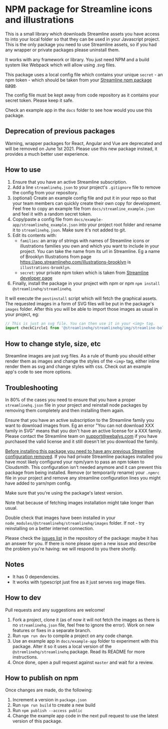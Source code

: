 # NPM package for Streamline icons and illustrations
This is a small library which downloads Streamline assets you have access to into your local folder so that they can be used in your Javascript project. This is the only package you need to use Streamline assets, so if you had any wrapper or private packages please uninstall them.

It works with any framework or library. You just need NPM and a build system like Webpack which will allow using .svg files.

This package uses a local config file which contains your unique `secret` - an npm token - which should be taken from your [Streamline npm package page](https://app.streamlinehq.com/profile/developer).

The config file must be kept away from code repository as it contains your secret token. Please keep it safe.

Check an example app in the `docs` folder to see how would you use this package.

## Deprecation of previous packages
Warning, wrapper packages for React, Angular and Vue are deprecated and will be removed on June 1st 2021. Please use this new package instead, it provides a much better user experience.

## How to use
1. Ensure that you have an active Streamline subscription.
2. Add a line `streamlinehq.json` to your project's `.gitignore` file to remove the config from your repository.
3. (optional) Create an example config file and put it in your repo so that your team members can quickly create their own copy for development. Feel free to copy an example file from `docs/streamline_example.json` and feel it with a random secret token. 
4. Copy/paste a config file from `docs/example-app/streamlinehq_example.json` into your project root folder and rename it to `streamlinehq.json`. Make sure it's not added to git.
5. Edit its contents with:   
    - `families`: an array of strings with names of Streamline icons or illustrations families you own and which you want to include in your project. You can take the name from its url in Streamline. Eg a name of Brooklyn Illustrations from page https://app.streamlinehq.com/illustrations-brooklyn is `illustrations-brooklyn`.
    - `secret`: your private npm token which is taken from [Streamline developer page](https://app.streamlinehq.com/profile/developer)
6. Finally, install the package in your project with npm or npm `npm install @streamlinehq/streamlinehq`.

It will execute the `postinstall` script which will fetch the graphical assets. The requested images in a form of SVG files will be put in the package's `images` folder. After this you will be able to import those images as usual in your project, eg:
```jsx
// This is just an svg file. You can then use it in your <img> tag.
import checkCircle1 from '@streamlinehq/streamlinehq/img/streamline-bold/check-circle-1.svg'
```

## How to change style, size, etc
Streamline images are just svg files. As a rule of thumb you should either render them as images and change the styles of the `<img>` tag, either inline render them as svg and change styles with css. Check out an example app's code to see more options.

## Troubleshooting

In 80% of the cases you need to ensure that you have a proper `streamlinehq.json` file in your project and reinstall node packages by removing them completely and then installing them again.

Ensure that you have an active subscription to the Streamline family you want to download images from. Eg an error "You can not download XXX family in SVG" means that you don't have an active license for a XXX family. Please contact the Streamline team on support@webalys.com if you have purchased the valid license and it still doesn't let you download the family.

[Before installing this package you need to have any previous Streamline configuration removed](https://github.com/webalys-hq/streamlinehq-npm/issues/5). If you had private Streamline packages installed you have most likely configured your npm/yarn to pass an npm token to Cloudsmith. This configuration isn't needed anymore and it can prevent this package from being installed. Remove (or temporarily rename) your `.npmrc` file in your project and remove any streamline configuration lines you might have added to yarn/npm config.

Make sure that you're using the package's latest version.

Note that because of fetching images installation might take longer than usual.

Double check that images have been installed in your `node_modules/@streamlinehq/streamlinehq/images` folder. If not - try reinstalling on a better internet connection.

Please check the [issues list](https://github.com/webalys-hq/streamlinehq-npm/issues) in the repository of the package: maybe it has an answer for you. If there is none please open a new issue and describe the problem you're having: we will respond to you there shortly.

## Notes

- It has 0 dependencies.
- It works with typescript just fine as it just serves svg image files.

## How to dev

Pull requests and any suggestions are welcome!

1. Fork a project, clone it (as of now it will not fetch the images as there is no `streamlinehq.json` file, feel free to ignore the error). Work on new features or fixes in a separate branch.
2. Run `npm run dev` to compile a project on any code change.
3. Use an example app in `docs/example-app` folder to experiment with this package. Alter it so it uses a local version of the `@stremlinehq/streamlinehq` package. Read its README for more instructions.
4. Once done, open a pull request against `master` and wait for a review.

## How to publish on npm
Once changes are made, do the following:
1. Increment a version in `package.json`
2. Run `npm run build` to create a new build
3. Run `npm publish --access public`
4. Change the example app code in the next pull request to use the latest version of this package.
